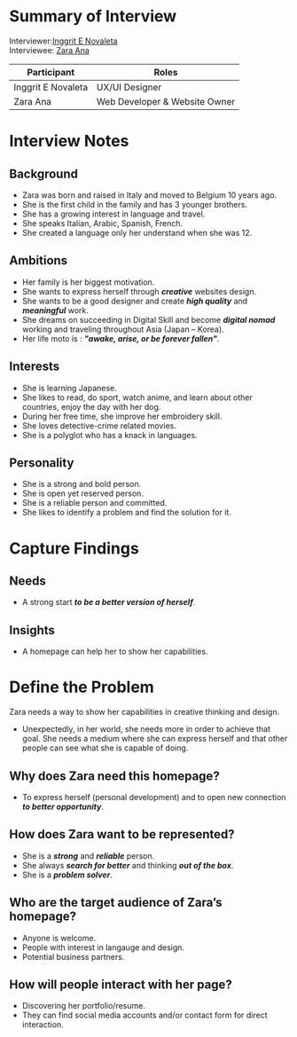 # Summary of Interview
Interviewer:[Inggrit E Novaleta](https://gist.github.com/inggritenovaleta) <br>
Interviewee: [Zara Ana](https://github.com/zaraana)


| Participant    | Roles                         |
| -------------- | ----------------------------- |
| Inggrit E Novaleta | UX/UI Designer            |
| Zara Ana  | Web Developer & Website Owner      |

# Interview Notes 

## Background  
-  Zara was born and raised in Italy and moved to Belgium 10 years ago.
- She is the first child in the family and has 3 younger brothers. 
- She has a growing interest in language and travel.
- She speaks Italian, Arabic, Spanish, French.
- She created a language only her understand when she was 12.

## Ambitions  
- Her family is her biggest motivation.
- She wants to express herself through **_creative_** websites design.
- She wants to be a good designer and create **_high quality_** and **_meaningful_** work. 
- She dreams on succeeding in Digital Skill and become **_digital nomad_** working and traveling throughout Asia (Japan – Korea).
- Her life moto is : **_"awake, arise, or be forever fallen"_**.

## Interests
- She is learning Japanese.
- She likes to read, do sport, watch anime, and learn about other countries, enjoy the day with her dog. 
- During her free time, she improve her embroidery skill.
- She loves detective-crime related movies.
- She is a polyglot who has a knack in languages.

## Personality
- She is a strong and bold person.
- She is open yet reserved person.
- She is a reliable person and committed. 
- She likes to identify a problem and find the solution for it.
  
# Capture Findings

## Needs
- A strong start **_to be a better version of herself_**.

## Insights
- A homepage can help her to show her capabilities.

# Define the Problem
Zara needs a way to show her capabilities in creative thinking and design. <br>
* Unexpectedly, in her world, she needs more in order to achieve that goal. She needs a medium where she can express herself and that other people can see what she is capable of doing.

## Why does Zara need this homepage?
- To express herself (personal development) and to open new connection  **_to better opportunity_**.

## How does Zara want to be represented?
- She is a **_strong_** and **_reliable_** person.
- She always **_search for better_** and thinking **_out of the box_**.
- She is a **_problem solver_**.

## Who are the target audience of Zara’s homepage?
- Anyone is welcome.
- People with interest in langauge and design.
- Potential business partners.

## How will people interact with her page?
- Discovering her portfolio/resume.
- They can find social media accounts and/or contact form for direct interaction.  
